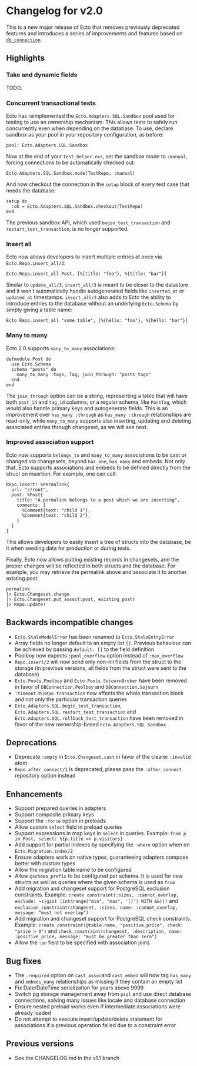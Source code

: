 # Changelog for v2.0

This is a new major release of Ecto that removes previously deprecated features and introduces a series of improvements and features based on [`db_connection`](https://github.com/fishcakez/db_connection).

## Highlights

### Take and dynamic fields

TODO.

### Concurrent transactional tests

Ecto has reimplemented the `Ecto.Adapters.SQL.Sandbox` pool used for testing to use an ownership mechanism. This allows tests to safely run concurrently even when depending on the database. To use, declare sandbox as your pool in your repository configuration, as before:

    pool: Ecto.Adapters.SQL.Sandbox

Now at the end of your `test_helper.exs`, set the sandbox mode to `:manual`, forcing connections to be automatically checked out:

    Ecto.Adapters.SQL.Sandbox.mode(TestRepo, :manual)

And now checkout the connection in the `setup` block of every test case that needs the database:

    setup do
      :ok = Ecto.Adapters.SQL.Sandbox.checkout(TestRepo)
    end

The previous sandbox API, which used `begin_test_transaction` and `restart_test_transaction`, is no longer supported.

### Insert all

Ecto now allows developers to insert multiple entries at once via `Ecto.Repo.insert_all/3`:

    Ecto.Repo.insert_all Post, [%{title: "foo"}, %{title: "bar"}]

Similar to `update_all/3`, `insert_all/3` is meant to be closer to the datastore and it won't automatically handle autogenerated fields like `inserted_at` or `updated_at` timestamps. `insert_all/3` also adds to Ecto the ability to introduce entries to the database without an underlying `Ecto.Schema` by simply giving a table name:

    Ecto.Repo.insert_all "some_table", [%{hello: "foo"}, %{hello: "bar"}]

### Many to many

Ecto 2.0 supports `many_to_many` associations:

    defmodule Post do
      use Ecto.Schema
      schema "posts" do
        many_to_many :tags, Tag, join_through: "posts_tags"
      end
    end

The `join_through` option can be a string, representing a table that will have both `post_id` and `tag_id` columns, or a regular schema, like `PostTag`, which would also handle primary keys and autogenerate fields. This is an improvement over `has_many :through` as `has_many :through` relationships are read-only, while `many_to_many` supports also inserting, updating and deleting associated entries through changeset, as we will see next.

### Improved association support

Ecto now supports `belongs_to` and `many_to_many` associations to be cast or changed via changesets, beyond `has_one`, `has_many` and embeds. Not only that, Ecto supports associations and embeds to be defined directly from the struct on insertion. For example, one can call:

    Repo.insert! %Permalink{
      url: "//root",
      post: %Post{
        title: "A permalink belongs to a post which we are inserting",
        comments: [
          %Comment{text: "child 1"},
          %Comment{text: "child 2"},
        ]
      }
    }

This allows developers to easily insert a tree of structs into the database, be it when seeding data for production or during tests.

Finally, Ecto now allows putting existing records in changesets, and the proper changes will be reflected in both structs and the database. For example, you may retrieve the permalink above and associate it to another existing post:

    permalink
    |> Ecto.Changeset.change
    |> Ecto.Changeset.put_assoc(:post, existing_post)
    |> Repo.update!

## Backwards incompatible changes

  * `Ecto.StaleModelError` has been renamed to `Ecto.StaleEntryError`
  * Array fields no longer default to an empty list `[]`. Previous behaviour can be achieved by passing `default: []` to the field definition
  * Poolboy now expects `:pool_overflow` option instead of `:max_overflow`
  * `Repo.insert/2` will now send only non-nil fields from the struct to the storage (in previous versions, all fields from the struct were sent to the database)
  * `Ecto.Pools.Poolboy` and `Ecto.Pools.SojournBroker` have been removed in favor of `DBConnection.Poolboy` and `DBConnection.Sojourn`
  * `:timeout` in `Repo.transaction` now affects the whole transaction block and not only the particular transaction queries
  * `Ecto.Adapters.SQL.begin_test_transaction`, `Ecto.Adapters.SQL.restart_test_transaction` and `Ecto.Adapters.SQL.rollback_test_transaction` have been removed in favor of the new ownership-based `Ecto.Adapters.SQL.Sandbox`

## Deprecations

  * Deprecate `:empty` in `Ecto.Changeset.cast` in favor of the clearer `:invalid` atom
  * `Repo.after_connect/1` is deprecated, please pass the `:after_connect` repository option instead

## Enhancements

  * Support prepared queries in adapters
  * Support composite primary keys
  * Support the `:force` option in preloads
  * Allow custom `select` field in preload queries
  * Support expressions in map keys in `select` in queries. Example: `from p in Post, select: %{p.title => p.visitors}`
  * Add support for partial indexes by specifying the `:where` option when on `Ecto.Migration.index/2`
  * Ensure adapters work on native types, guaranteeing adapters compose better with custom types
  * Allow the migration table name to be configured
  * Allow `@schema_prefix` to be configured per schema. It is used for new structs as well as queries where the given schema is used as `from`
  * Add migration and changeset support for PostgreSQL exclusion constraints. Example: `create constraint(:sizes, :cannot_overlap, exclude: ~s|gist (int4range("min", "max", '[]') WITH &&)|)` and `exclusion_constraint(changeset, :sizes, name: :cannot_overlap, message: "must not overlap")`
  * Add migration and changeset support for PostgreSQL check constraints. Example: `create constraint(@table.name, "positive_price", check: "price > 0")` and `check_constraint(changeset, :description, name: :positive_price, message: "must be greater than zero")`
  * Allow the `:on` field to be specified with association joins

## Bug fixes

  * The `:required` option on `cast_assoc`and `cast_embed` will now tag `has_many` and `embeds_many` relationships as missing if they contain an empty list
  * Fix Date/DateTime serialization for years above 9999
  * Switch pg storage management away from `psql` and use direct database connections, solving many issues like locale and database connection
  * Ensure nested preload works even if intermediate associations were already loaded
  * Do not attempt to execute insert/update/delete statement for associations if a previous operation failed due to a constraint error

## Previous versions

  * See the CHANGELOG.md in the v1.1 branch
